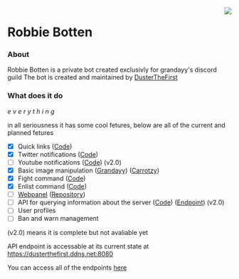 <img src="https://cdn.discordapp.com/avatars/307231810218360832/8bb66e69ea145c474f33bf1827ff4dbc.webp" align="right">

# Robbie Botten

### About
Robbie Botten is a private bot created exclusivly for grandayy's discord guild
The bot is created and maintained by [DusterTheFirst](https://github.com/dusterthefirst)

### What does it do
*e v e r y t h i n g*

in all seriousness it has some cool fetures, below are all of the current and planned fetures

 - [x] Quick links ([Code](https://github.com/DusterTheFirst/RobbieBotten/blob/master/modules/commands/links.js))
 - [x] Twitter notifications ([Code](https://github.com/DusterTheFirst/RobbieBotten/blob/master/modules/twitter.js))
 - [ ] Youtube notifications ([Code](https://github.com/DusterTheFirst/RobbieBotten/blob/master/modules/web.js#L205)) (v2.0)
 - [x] Basic image manipulation ([Grandayy](https://github.com/DusterTheFirst/RobbieBotten/blob/master/modules/commands/grandayy.js)) ([Carrotzy](https://github.com/DusterTheFirst/RobbieBotten/blob/master/modules/commands/carrotzy.js))
 - [x] Fight command ([Code](https://github.com/DusterTheFirst/RobbieBotten/blob/master/modules/commands/fight.js))
 - [x] Enlist command ([Code](https://github.com/DusterTheFirst/RobbieBotten/blob/master/modules/commands/enlist.js))
 - [ ] [Webpanel](https://grandayy.github.io) ([Repository](https://github.com/grandayy/grandayy.github.io))
 - [ ] API for querying information about the server ([Code](https://github.com/DusterTheFirst/RobbieBotten/blob/master/modules/web.js)) ([Endpoint](https://dusterthefirst.ddns.net:8080)) (v2.0)
 - [ ] User profiles
 - [ ] Ban and warn management
 
(v2.0) means it is complete but not avaliable yet

API endpoint is accessable at its current state at https://dusterthefirst.ddns.net:8080

You can access all of the endpoints [here](https://dusterthefirst.ddns.net:8080/endpoints)
